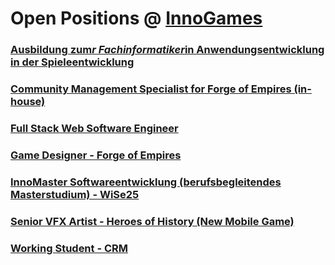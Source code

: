 # Open Positions @ [InnoGames](https://www.innogames.com/career?s=github_jobs_repo)

### [Ausbildung zum*r Fachinformatiker*in Anwendungsentwicklung in der Spieleentwicklung](ausbildung-zum-r-fachinformatiker-in-anwendungsentwicklung-in-der-spieleentwicklung.md)
### [Community Management Specialist for Forge of Empires \(in-house\)](community-management-specialist-for-forge-of-empires-in-house.md)
### [Full Stack Web Software Engineer](full-stack-web-software-engineer.md)
### [Game Designer - Forge of Empires](game-designer-forge-of-empires.md)
### [InnoMaster Softwareentwicklung \(berufsbegleitendes Masterstudium\) - WiSe25](innomaster-softwareentwicklung-berufsbegleitendes-masterstudium-wise25.md)
### [Senior VFX Artist - Heroes of History \(New Mobile Game\)](senior-vfx-artist-heroes-of-history-new-mobile-game.md)
### [Working Student - CRM](working-student-crm.md)
